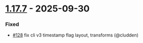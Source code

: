 # [1.17.7](https://github.com/cludden/protoc-gen-go-temporal/releases/tag/v1.17.7) - 2025-09-30

### Fixed

* [#128](https://github.com/cludden/protoc-gen-go-temporal/pull/128) fix cli v3 timestamp flag layout, transforms (@cludden)



